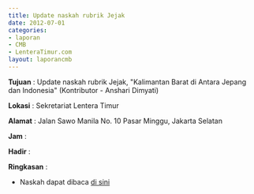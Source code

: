 ```yaml
---
title: Update naskah rubrik Jejak
date: 2012-07-01
categories:
- laporan
- CMB
- LenteraTimur.com
layout: laporancmb
---
```


**Tujuan** : Update naskah rubrik Jejak, "Kalimantan Barat di Antara Jepang dan Indonesia" (Kontributor - Anshari Dimyati)

**Lokasi** : Sekretariat Lentera Timur 

**Alamat** : Jalan Sawo Manila No. 10 Pasar Minggu, Jakarta Selatan

**Jam** : 

**Hadir** :  


**Ringkasan** : 
* Naskah dapat dibaca [di sini](http://www.lenteratimur.com/2012/07/kalimantan-barat-di-antara-jepang-dan-indonesia/)

